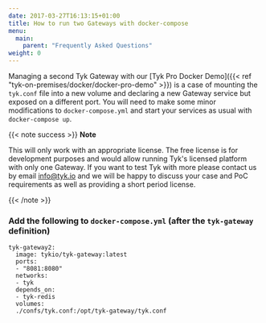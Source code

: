 ```yaml
---
date: 2017-03-27T16:13:15+01:00
title: How to run two Gateways with docker-compose
menu:
  main:
    parent: "Frequently Asked Questions"
weight: 0 
---
```



Managing a second Tyk Gateway with our [Tyk Pro Docker Demo]({{< ref "tyk-on-premises/docker/docker-pro-demo" >}}) is a case of mounting the `tyk.conf` file into a new volume and declaring a new Gateway service but exposed on a different port.
You will need to make some minor modifications to `docker-compose.yml` and start your services as usual with `docker-compose up`.

{{< note success >}}
**Note**  

This will only work with an appropriate license. The free license is for development purposes and would allow running Tyk's licensed platform with only one Gateway. If you want to test Tyk with more please contact us by email [info@tyk.io](mailto:info@tyk.io) and we will be happy to discuss your case and PoC requirements as well as providing a short period license.

{{< /note >}}


### Add the following to `docker-compose.yml` (after the `tyk-gateway` definition)

```
tyk-gateway2:
  image: tykio/tyk-gateway:latest
  ports:
  - "8081:8080"
  networks:
  - tyk
  depends_on:
  - tyk-redis
  volumes:
  ./confs/tyk.conf:/opt/tyk-gateway/tyk.conf
```

